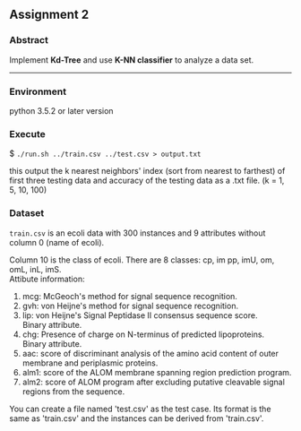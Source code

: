 ## Assignment 2

### Abstract
Implement **Kd-Tree** and use **K-NN classifier** to analyze a data set.

---

### Environment
python 3.5.2 or later version

### Execute
$ `./run.sh ../train.csv ../test.csv > output.txt`

this output the k nearest neighbors' index (sort from nearest to farthest) of first three testing data and accuracy of the testing data as a .txt file. (k = 1, 5, 10, 100)

### Dataset
`train.csv` is an ecoli data with 300 instances and 9 attributes without column 0 (name of ecoli). 

Column 10 is the class of ecoli. 
There are 8 classes: cp, im pp, imU, om, omL, inL, imS.  
Attibute information: 
  1.  mcg: McGeoch's method for signal sequence recognition.
  2.  gvh: von Heijne's method for signal sequence recognition.
  3.  lip: von Heijne's Signal Peptidase II consensus sequence score.   
      Binary attribute.
  5.  chg: Presence of charge on N-terminus of predicted lipoproteins.  
      Binary attribute.
  6.  aac: score of discriminant analysis of the amino acid content of outer membrane and periplasmic proteins.
  7. alm1: score of the ALOM membrane spanning region prediction program.
  8. alm2: score of ALOM program after excluding putative cleavable signal regions from the sequence.
  
You can create a file named 'test.csv' as the test case. Its format is the same as 'train.csv' and the instances can be derived from 'train.csv'.

